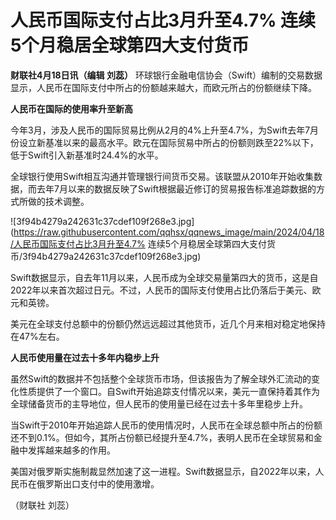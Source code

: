 # 人民币国际支付占比3月升至4.7% 连续5个月稳居全球第四大支付货币

**财联社4月18日讯（编辑 刘蕊）**
环球银行金融电信协会（Swift）编制的交易数据显示，人民币在国际支付中所占的份额越来越大，而欧元所占的份额继续下降。

**人民币在国际的使用率升至新高**

今年3月，涉及人民币的国际贸易比例从2月的4%上升至4.7%，为Swift去年7月份设立新基准以来的最高水平。欧元在国际贸易中所占的份额则跌至22%以下，低于Swift引入新基准时24.4%的水平。

全球银行使用Swift相互沟通并管理银行间货币交易。该联盟从2010年开始收集数据，而去年7月以来的数据反映了Swift根据最近修订的贸易报告标准追踪数据的方式所做的技术调整。

![3f94b4279a242631c37cdef109f268e3.jpg](https://raw.githubusercontent.com/qqhsx/qqnews_image/main/2024/04/18/人民币国际支付占比3月升至4.7% 连续5个月稳居全球第四大支付货币/3f94b4279a242631c37cdef109f268e3.jpg)

Swift数据显示，自去年11月以来，人民币成为全球交易量第四大的货币，这是自2022年以来首次超过日元。不过，人民币的国际支付使用占比仍落后于美元、欧元和英镑。

美元在全球支付总额中的份额仍然远远超过其他货币，近几个月来相对稳定地保持在47%左右。

**人民币使用量在过去十多年内稳步上升**

虽然Swift的数据并不包括整个全球货币市场，但该报告为了解全球外汇流动的变化性质提供了一个窗口。自Swift开始追踪支付情况以来，美元一直保持着其作为全球储备货币的主导地位，但人民币的使用量已经在过去十多年里稳步上升。

当Swift于2010年开始追踪人民币的使用情况时，人民币在全球总额中所占的份额还不到0.1%。但如今，其所占份额已经提升至4.7%，表明人民币在全球贸易和金融中发挥越来越多的作用。

美国对俄罗斯实施制裁显然加速了这一进程。Swift数据显示，自2022年以来，人民币在俄罗斯出口支付中的使用激增。

（财联社 刘蕊）

